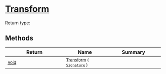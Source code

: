 # [Transform](./ApproximateOnlineFeatures-100663550.md)


Return type:
## Methods

| Return | Name | Summary | 
| --- | --- | --- | 
| <sub>[Void](https://docs.microsoft.com/en-us/dotnet/api/System.Void)</sub><img width=200/>| <sub>[Transform](./ApproximateOnlineFeatures-100663550.md) ( [`Signature`](./../../Signature.md) )</sub>| <sub></sub><img width=200/>| <br>


